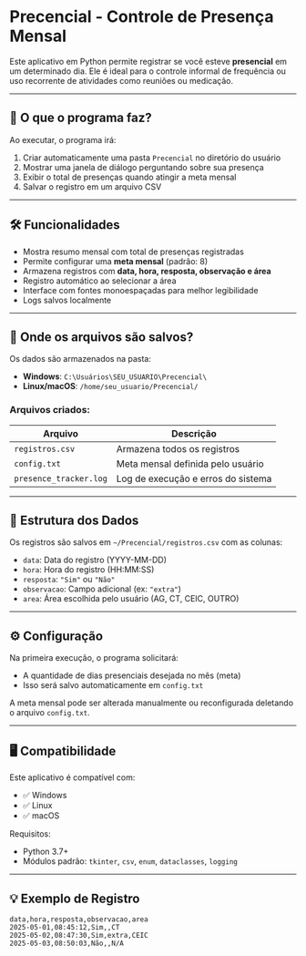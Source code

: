 # Precencial - Controle de Presença Mensal

Este aplicativo em Python permite registrar se você esteve **presencial** em um determinado dia. Ele é ideal para o
controle informal de frequência ou uso recorrente de atividades como reuniões ou medicação.

---

## 🚀 O que o programa faz?

Ao executar, o programa irá:

1. Criar automaticamente uma pasta `Precencial` no diretório do usuário
2. Mostrar uma janela de diálogo perguntando sobre sua presença
3. Exibir o total de presenças quando atingir a meta mensal
4. Salvar o registro em um arquivo CSV

---

## 🛠️ Funcionalidades

- Mostra resumo mensal com total de presenças registradas
- Permite configurar uma **meta mensal** (padrão: 8)
- Armazena registros com **data, hora, resposta, observação e área**
- Registro automático ao selecionar a área
- Interface com fontes monoespaçadas para melhor legibilidade
- Logs salvos localmente

---

## 📂 Onde os arquivos são salvos?

Os dados são armazenados na pasta:

- **Windows**: `C:\Usuários\SEU_USUARIO\Precencial\`
- **Linux/macOS**: `/home/seu_usuario/Precencial/`

### Arquivos criados:

| Arquivo                | Descrição                          |
|------------------------|------------------------------------|
| `registros.csv`        | Armazena todos os registros        |
| `config.txt`           | Meta mensal definida pelo usuário  |
| `presence_tracker.log` | Log de execução e erros do sistema |

---

## 🧾 Estrutura dos Dados

Os registros são salvos em `~/Precencial/registros.csv` com as colunas:

- `data`: Data do registro (YYYY-MM-DD)
- `hora`: Hora do registro (HH:MM:SS)
- `resposta`: `"Sim"` ou `"Não"`
- `observacao`: Campo adicional (ex: `"extra"`)
- `area`: Área escolhida pelo usuário (AG, CT, CEIC, OUTRO)

---

## ⚙️ Configuração

Na primeira execução, o programa solicitará:

- A quantidade de dias presenciais desejada no mês (meta)
- Isso será salvo automaticamente em `config.txt`

A meta mensal pode ser alterada manualmente ou reconfigurada deletando o arquivo `config.txt`.

---

## 🖥️ Compatibilidade

Este aplicativo é compatível com:

- ✅ Windows
- ✅ Linux
- ✅ macOS

Requisitos:

- Python 3.7+
- Módulos padrão: `tkinter`, `csv`, `enum`, `dataclasses`, `logging`

---

## 💡 Exemplo de Registro

```csv
data,hora,resposta,observacao,area
2025-05-01,08:45:12,Sim,,CT
2025-05-02,08:47:30,Sim,extra,CEIC
2025-05-03,08:50:03,Não,,N/A

